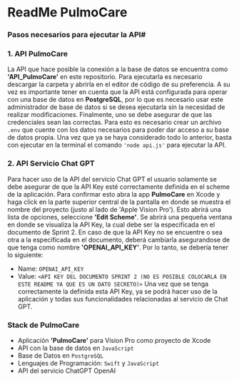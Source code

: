 # ReadMe PulmoCare

### Pasos necesarios para ejecutar la API#

### 1. API PulmoCare
  La API que hace posible la conexión a la base de datos se encuentra como **'API_PulmoCare'** en este repositorio. Para ejecutarla es necesario descargar la carpeta y abrirla en el editor de código de su preferencia.
A su vez es importante tener en cuenta que la API está configurada para operar con una base de datos en **PostgreSQL**, por lo que es necesario usar este administrador de base de datos si se desea ejecutarla sin la necesidad de realizar modificaciones.
Finalmente, uno se debe asegurar de que las credenciales sean las correctas. Para esto es necesario crear un archivo `.env` que cuente con los datos necesarios para poder dar acceso a su base de datos propia.
Una vez que ya se haya considerado todo lo anterior, basta con ejecutar en la terminal el comando `'node api.js'` para ejecutar la API.

### 2. API Servicio Chat GPT
   Para hacer uso de la API del servicio Chat GPT el usuario solamente se debe asegurar de que la API Key esté correctamente definida en el scheme de la aplicación. Para confirmar esto abra la app **PulmoCare** en Xcode y haga click en la parte superior central de la pantalla en donde se muestra el nombre del proyecto (justo al lado de 'Apple Vision Pro'). Esto abrirá una lista de opciones, seleccione **'Edit Scheme'**. Se abrirá una pequeña ventana en donde se visualiza la API Key, la cual debe ser la especificada en el documento de Sprint 2. En caso de que la API Key no se encuentre o sea otra a la especificada en el documento, deberá cambiarla asegurandose de que tenga como nombre **'OPENAI_API_KEY'**. Por lo tanto, se debería tener lo siguiente: 
- Name: `OPENAI_API_KEY`
- Value: `<API KEY DEL DOCUMENTO SPRINT 2 (NO ES POSIBLE COLOCARLA EN ESTE README YA QUE ES UN DATO SECRETO)>`
Una vez que se tenga correctamente la definida esta API Key, ya se podrá hacer uso de la aplicación y todas sus funcionalidades relacionadas al servicio de Chat GPT.

### Stack de PulmoCare
- Aplicación **'PulmoCare'** para Vision Pro como proyecto de Xcode
- API con la base de datos en `JavaScript`
- Base de Datos en `PostgreSQL`
- Lenguajes de Programación: `Swift` y `JavaScript`
- API del servicio ChatGPT OpenAI
